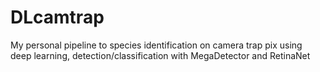# DLcamtrap
My personal pipeline to species identification on camera trap pix using deep learning, detection/classification with MegaDetector and RetinaNet
